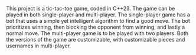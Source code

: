 This project is a tic-tac-toe game, coded in C++23.
The game can be played in both single-player and multi-player.
The single-player game has a bot that uses a simple yet intelligent algorithm to find a good move.
The bot prioritizes winning, then blocking the opponent from winning, and lastly a normal move.
The multi-player game is to be played with two players.
Both the versions of the game are customizable, with customizable pieces and usernames in multi-player.